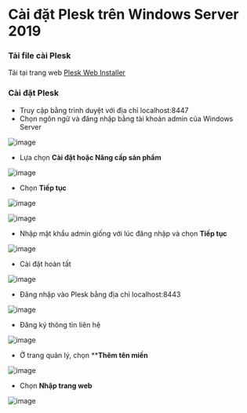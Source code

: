 # Cài đặt Plesk trên Windows Server 2019
### Tải file cài Plesk
Tải tại trang web [Plesk Web Installer](https://get.plesk.com/)

### Cài đặt Plesk
- Truy cập bằng trình duyệt với địa chỉ localhost:8447
- Chọn ngôn ngữ và đăng nhập bằng tài khoản admin của Windows Server

![image](./image/Plesk%201.png)
- Lựa chọn **Cài đặt hoặc Nâng cấp sản phẩm**

![image](./image/Plesk%202.png)
- Chọn **Tiếp tục**

![image](./image/Plesk%203.png)

![image](./image/Plesk%204.png)

- Nhập mật khẩu admin giống với lúc đăng nhập và chọn **Tiếp tục**

![image](./image/Plesk%205.png)

- Cài đặt hoàn tất

![image](./image/Plesk%206.png)

- Đăng nhập vào Plesk bằng địa chỉ localhost:8443

![image](./image/Plesk%207.png)

- Đăng ký thông tin liên hệ

![image](./image/Plesk%208.png)

- Ở trang quản lý, chọn ****Thêm tên miền**

![image](./image/Plesk%209.png)

- Chọn **Nhập trang web**

![image](./image/Plesk%2010.png)

